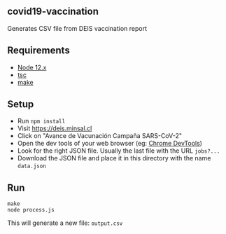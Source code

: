 
## covid19-vaccination

Generates CSV file from DEIS vaccination report

## Requirements

- [Node 12.x](https://nodejs.org/en/)
- [tsc](https://www.typescriptlang.org/)
- [make](https://www.gnu.org/software/make/)

## Setup

- Run `npm install`
- Visit https://deis.minsal.cl
- Click on "Avance de Vacunación Campaña SARS-CoV-2"
- Open the dev tools of your web browser (eg: [Chrome DevTools](https://developers.google.com/web/tools/chrome-devtools))
- Look for the right JSON file. Usually the last file with the URL `jobs?...`
- Download the JSON file and place it in this directory with the name `data.json`

## Run

```
make
node process.js
```

This will generate a new file: `output.csv`




